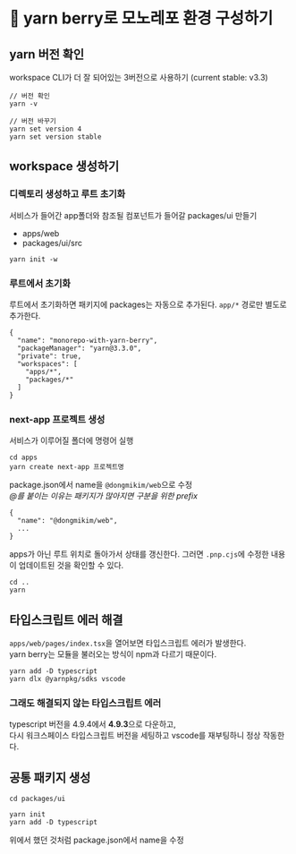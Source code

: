 # 🍒 yarn berry로 모노레포 환경 구성하기

## yarn 버전 확인

workspace CLI가 더 잘 되어있는 3버전으로 사용하기 (current stable: v3.3)

```
// 버전 확인
yarn -v

// 버전 바꾸기
yarn set version 4
yarn set version stable
```

## workspace 생성하기

### 디렉토리 생성하고 루트 초기화

서비스가 들어간 app폴더와 참조될 컴포넌트가 들어갈 packages/ui 만들기

- apps/web
- packages/ui/src

```
yarn init -w
```

### 루트에서 초기화

루트에서 초기화하면 패키지에 packages는 자동으로 추가된다.
`app/*` 경로만 별도로 추가한다.

```
{
  "name": "monorepo-with-yarn-berry",
  "packageManager": "yarn@3.3.0",
  "private": true,
  "workspaces": [
    "apps/*",
    "packages/*"
  ]
}
```

### next-app 프로젝트 생성

서비스가 이루어질 폴더에 명령어 실행

```
cd apps
yarn create next-app 프로젝트명
```

package.json에서 name을 `@dongmikim/web`으로 수정  
_@를 붙이는 이유는 패키지가 많아지면 구분을 위한 prefix_

```
{
  "name": "@dongmikim/web",
  ...
}
```

apps가 아닌 루트 위치로 돌아가서 상태를 갱신한다.
그러면 `.pnp.cjs`에 수정한 내용이 업데이트된 것을 확인할 수 있다.

```
cd ..
yarn
```

## 타입스크립트 에러 해결

`apps/web/pages/index.tsx`을 열어보면 타입스크립트 에러가 발생한다.  
yarn berry는 모듈을 불러오는 방식이 npm과 다르기 때문이다.

```
yarn add -D typescript
yarn dlx @yarnpkg/sdks vscode
```

### 그래도 해결되지 않는 타입스크립트 에러

typescript 버전을 4.9.4에서 **4.9.3**으로 다운하고,  
다시 워크스페이스 타입스크립트 버전을 세팅하고 vscode를 재부팅하니 정상 작동한다.

## 공통 패키지 생성

```
cd packages/ui

yarn init
yarn add -D typescript
```

위에서 했던 것처럼 package.json에서 name을 수정
